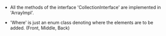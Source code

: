 - All the methods of the interface 'CollectionInterface' are implemented 
in 'ArrayImpl'.

- 'Where' is just an enum class denoting where the elements are to be added.
(Front, Middle, Back)
